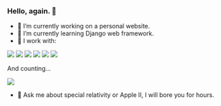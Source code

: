 ### Hello, again. 👋

- 🔭 I’m currently working on a personal website.
- 🌱 I’m currently learning Django web framework.
- :electric_plug: I work with:  
  
![](https://img.shields.io/badge/-Python-yellow?style=for-the-badge&logo=python) ![](https://img.shields.io/badge/-HTML-important?style=for-the-badge&logo=html5) ![](https://img.shields.io/badge/-CSS-green?style=for-the-badge&logo=css3) ![](https://img.shields.io/badge/-Git-lightgrey?style=for-the-badge&logo=git) ![](https://img.shields.io/badge/-UNIX-E01313?style=for-the-badge&logo=linux) ![](https://img.shields.io/badge/-Figma-blue?style=for-the-badge&logo=figma)
  
And counting...

<img src="https://github-readme-stats.vercel.app/api/top-langs?username=igorstalmach&layout=compact&theme=dark"/>

- :speech_balloon: Ask me about special relativity or Apple II, I will bore you for hours.
